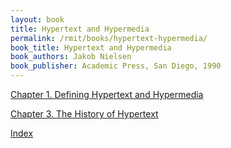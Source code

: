 ```yaml
---
layout: book
title: Hypertext and Hypermedia
permalink: /rmit/books/hypertext-hypermedia/
book_title: Hypertext and Hypermedia
book_authors: Jakob Nielsen
book_publisher: Academic Press, San Diego, 1990
---
```


[Chapter 1. Defining Hypertext and Hypermedia](./chapter-01/)

[Chapter 3. The History of Hypertext](./chapter-03/)


<p><a href="../">Index</a></p>